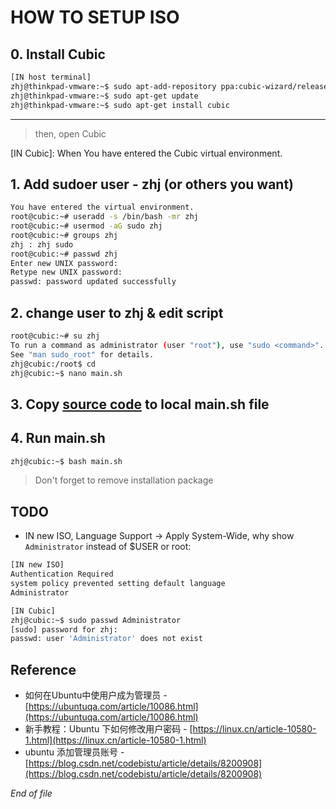 # HOW TO SETUP ISO

## 0. Install Cubic

```sh
[IN host terminal]
zhj@thinkpad-vmware:~$ sudo apt-add-repository ppa:cubic-wizard/release
zhj@thinkpad-vmware:~$ sudo apt-get update
zhj@thinkpad-vmware:~$ sudo apt-get install cubic
```

---

> then, open Cubic

[IN Cubic]: When You have entered the Cubic virtual environment.

## 1. Add sudoer user - zhj (or others you want)

```sh
You have entered the virtual environment.
root@cubic:~# useradd -s /bin/bash -mr zhj
root@cubic:~# usermod -aG sudo zhj
root@cubic:~# groups zhj
zhj : zhj sudo
root@cubic:~# passwd zhj
Enter new UNIX password: 
Retype new UNIX password: 
passwd: password updated successfully
```

## 2. change user to zhj & edit script

```sh
root@cubic:~# su zhj
To run a command as administrator (user "root"), use "sudo <command>".
See "man sudo_root" for details.
zhj@cubic:/root$ cd 
zhj@cubic:~$ nano main.sh
```

## 3. Copy [source code](./main.sh) to local main.sh file

## 4. Run main.sh

```sh
zhj@cubic:~$ bash main.sh
```

> Don't forget to remove installation package

## TODO

* IN new ISO, Language Support -> Apply System-Wide, why show `Administrator` instead of $USER or root:
```sh
[IN new ISO]
Authentication Required
system policy prevented setting default language
Administrator

[IN Cubic]
zhj@cubic:~$ sudo passwd Administrator
[sudo] password for zhj: 
passwd: user 'Administrator' does not exist
```

## Reference

* 如何在Ubuntu中使用户成为管理员 - [https://ubuntuqa.com/article/10086.html](https://ubuntuqa.com/article/10086.html)
* 新手教程：Ubuntu 下如何修改用户密码 - [https://linux.cn/article-10580-1.html](https://linux.cn/article-10580-1.html)
* ubuntu 添加管理员账号 - [https://blog.csdn.net/codebistu/article/details/8200908](https://blog.csdn.net/codebistu/article/details/8200908)

_End of file_
